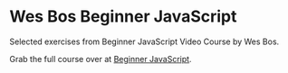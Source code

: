 # Wes Bos Beginner JavaScript

Selected exercises from Beginner JavaScript Video Course by Wes Bos.

Grab the full course over at [Beginner JavaScript](https://BeginnerJavaScript.com).